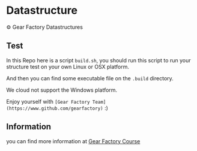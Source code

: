 # Datastructure

⚙️ Gear Factory Datastructures

## Test

In this Repo here is a script `build.sh`, you should run this script to run your structure test on your own Linux or OSX platform.

And then you can find some executable file on the `.build` directory.

We cloud not support the Windows platform.

Enjoy yourself with `[Gear Factory Team](https://www.github.com/gearfactory)` :)

## Information

you can find more information at [Gear Factory Course](https://gearfactory.github.io/course-datastructure)
